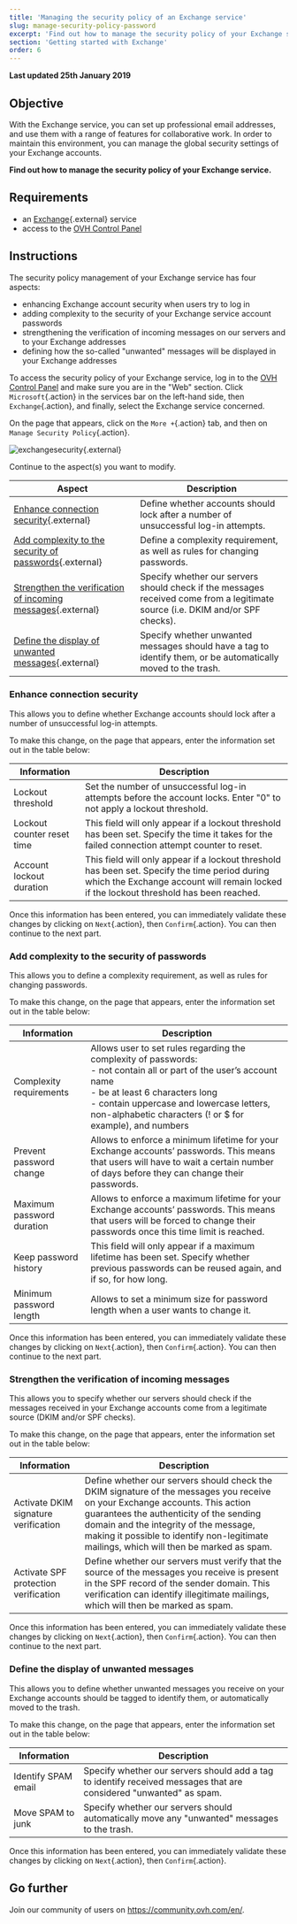 ```yaml
---
title: 'Managing the security policy of an Exchange service'
slug: manage-security-policy-password
excerpt: 'Find out how to manage the security policy of your Exchange service'
section: 'Getting started with Exchange'
order: 6
---
```


**Last updated 25th January 2019**

## Objective

With the Exchange service, you can set up professional email addresses, and use them with a range of features for collaborative work. In order to maintain this environment, you can manage the global security settings of your Exchange accounts.

**Find out how to manage the security policy of your Exchange service.**

## Requirements

- an [Exchange](https://www.ovhcloud.com/en-gb/emails/){.external} service
- access to the [OVH Control Panel](https://ca.ovh.com/auth/?action=gotomanager&from=https://www.ovh.com.au/&ovhSubsidiary=au)

## Instructions

The security policy management of your Exchange service has four aspects:

- enhancing Exchange account security when users try to log in
- adding complexity to the security of your Exchange service account passwords
- strengthening the verification of incoming messages on our servers and to your Exchange addresses
- defining how the so-called "unwanted" messages will be displayed in your Exchange addresses

To access the security policy of your Exchange service, log in to the [OVH Control Panel](https://ca.ovh.com/auth/?action=gotomanager&from=https://www.ovh.com.au/&ovhSubsidiary=au) and make sure you are in the "Web" section. Click `Microsoft`{.action} in the services bar on the left-hand side, then `Exchange`{.action}, and finally, select the Exchange service concerned.

On the page that appears, click on the `More +`{.action} tab, and then on `Manage Security Policy`{.action}.

![exchangesecurity](images/exchange-security-step1.png){.external}

Continue to the aspect(s) you want to modify.

|Aspect|Description| 
|---|---| 
|[Enhance connection security](./#enhance-connection-security){.external}|Define whether accounts should lock after a number of unsuccessful log-in attempts.|
|[Add complexity to the security of passwords](./#add-complexity-to-the-security-of-passwords){.external}|Define a complexity requirement, as well as rules for changing passwords.|
|[Strengthen the verification of incoming messages](./#strengthen-the-verification-of-incoming-messages){.external}|Specify whether our servers should check if the messages received come from a legitimate source (i.e. DKIM and/or SPF checks).|
|[Define the display of unwanted messages](./#define-the-display-of-unwanted-messages){.external}|Specify whether unwanted messages should have a tag to identify them, or be automatically moved to the trash.|

### Enhance connection security

This allows you to define whether Exchange accounts should lock after a number of unsuccessful log-in attempts.

To make this change, on the page that appears, enter the information set out in the table below:

|Information|Description| 
|---|---| 
|Lockout threshold|Set the number of unsuccessful log-in attempts before the account locks. Enter "0" to not apply a lockout threshold.|
|Lockout counter reset time|This field will only appear if a lockout threshold has been set. Specify the time it takes for the failed connection attempt counter to reset.|
|Account lockout duration|This field will only appear if a lockout threshold has been set. Specify the time period during which the Exchange account will remain locked if the lockout threshold has been reached.|

Once this information has been entered, you can immediately validate these changes by clicking on `Next`{.action}, then `Confirm`{.action}. You can then continue to the next part.

### Add complexity to the security of passwords

This allows you to define a complexity requirement, as well as rules for changing passwords.

To make this change, on the page that appears, enter the information set out in the table below:

|Information|Description| 
|---|---| 
|Complexity requirements|Allows user to set rules regarding the complexity of passwords:<br> \- not contain all or part of the user’s account name<br> \- be at least 6 characters long<br> \- contain uppercase and lowercase letters, non-alphabetic characters (! or $ for example), and numbers|
|Prevent password change|Allows to enforce a minimum lifetime for your Exchange accounts’ passwords. This means that users will have to wait a certain number of days before they can change their passwords.|
|Maximum password duration|Allows to enforce a maximum lifetime for your Exchange accounts’ passwords. This means that users will be forced to change their passwords once this time limit is reached.|
|Keep password history|This field will only appear if a maximum lifetime has been set. Specify whether previous passwords can be reused again, and if so, for how long.|
|Minimum password length|Allows to set a minimum size for password length when a user wants to change it.|

Once this information has been entered, you can immediately validate these changes by clicking on `Next`{.action}, then `Confirm`{.action}. You can then continue to the next part.

### Strengthen the verification of incoming messages

This allows you to specify whether our servers should check if the messages received in your Exchange accounts come from a legitimate source (DKIM and/or SPF checks).

To make this change, on the page that appears, enter the information set out in the table below:

|Information|Description| 
|---|---| 
|Activate DKIM signature verification|Define whether our servers should check the DKIM signature of the messages you receive on your Exchange accounts. This action guarantees the authenticity of the sending domain and the integrity of the message, making it possible to identify non-legitimate mailings, which will then be marked as spam.|
|Activate SPF protection verification|Define whether our servers must verify that the source of the messages you receive is present in the SPF record of the sender domain. This verification can identify illegitimate mailings, which will then be marked as spam.|

Once this information has been entered, you can immediately validate these changes by clicking on `Next`{.action}, then `Confirm`{.action}. You can then continue to the next part.

### Define the display of unwanted messages

This allows you to define whether unwanted messages you receive on your Exchange accounts should be tagged to identify them, or automatically moved to the trash.

To make this change, on the page that appears, enter the information set out in the table below:

|Information|Description| 
|---|---| 
|Identify SPAM email|Specify whether our servers should add a tag to identify received messages that are considered "unwanted" as spam.|
|Move SPAM to junk|Specify whether our servers should automatically move any "unwanted" messages to the trash.|

Once this information has been entered, you can immediately validate these changes by clicking on `Next`{.action}, then `Confirm`{.action}.

## Go further

Join our community of users on <https://community.ovh.com/en/>.